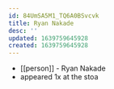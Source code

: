 ```yaml
---
id: 84UmSA5M1_TQ6A0BSvcvk
title: Ryan Nakade
desc: ''
updated: 1639759645928
created: 1639759645928
---
```



- [[person]] - Ryan Nakade
- appeared 1x at the stoa
